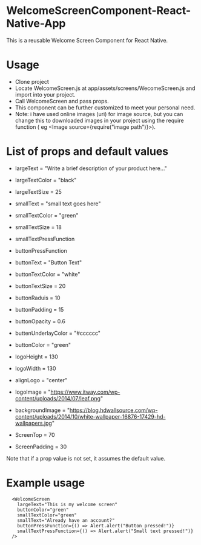# WelcomeScreenComponent-React-Native-App

This is a reusable Welcome Screen Component for React Native.

# Usage

- Clone project
- Locate WelcomeScreen.js at app/assets/screens/WecomeScreen.js and import into your project.
- Call WelcomeScreen and pass props.
- This component can be further customized to meet your personal need.
- Note: i have used online images (uri) for image source, but you can change this to downloaded images in your project using the require function ( eg <Image source={require("image path")}>).

# List of props and default values

- largeText = "Write a brief description of your product here..."
- largeTextColor = "black"
- largeTextSize = 25
- smallText = "small text goes here"
- smallTextColor = "green"
- smallTextSize = 18
- smallTextPressFunction

- buttonPressFunction
- buttonText = "Button Text"
- buttonTextColor = "white"
- buttonTextSize = 20
- buttonRaduis = 10
- buttonPadding = 15
- buttonOpacity = 0.6
- buttenUnderlayColor = "#cccccc"
- buttonColor = "green"
- logoHeight = 130
- logoWidth = 130
- alignLogo = "center"
- logoImage =
  "https://www.itway.com/wp-content/uploads/2014/07/leaf.png"
- backgroundImage =
  "https://blog.hdwallsource.com/wp-content/uploads/2014/10/white-wallpaper-16876-17429-hd-wallpapers.jpg"
- ScreenTop = 70
- ScreenPadding = 30

Note that if a prop value is not set, it assumes the default value.

# Example usage

      <WelcomeScreen
        largeText="This is my welcome screen"
        buttonColor="green"
        smallTextColor="green"
        smallText="Already have an account?"
        buttonPressFunction={() => Alert.alert("Button pressed!")}
        smallTextPressFunction={() => Alert.alert("Small text pressed!")}
      />
